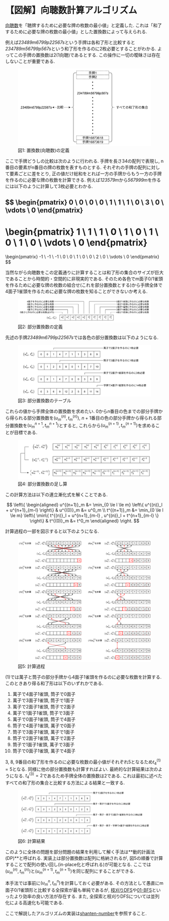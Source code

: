 # 【図解】向聴数計算アルゴリズム

[向聴数](srf.md#向聴数)を「聴牌するために必要な牌の枚数の最小値」と定義した. これは「和了するために必要な牌の枚数の最小値」とした置換数によって与えられる.

例えば*23489m6799p22567s*という手牌は各和了形と比較すると*234789m56799p567s*という和了形を作るのに2枚必要とすることがわかる. よってこの手牌の置換数は2(1向聴)であるとする. この操作に一切の曖昧さは存在しないことが重要である.

<figure text-align="center">
  <img src="../img/shanten-definition.svg"/>
  <figcaption>図1: 置換数(向聴数)の定義</figcaption>
</figure>

ここで手牌どうしの比較は次のように行われる. 手牌を長さ34の配列で表現し, n番目の要素がn番目の牌の枚数を表すものとする. それぞれの手牌の配列に対して要素ごとに差をとり, 正の値だけ総和をとれば一方の手牌からもう一方の手牌を作るのに必要な牌の枚数を計算できる. 例えば*123579m*から*567999m*を作るには以下のように計算して3枚必要とわかる.

$$
\begin{pmatrix}
0 \\
0 \\
0 \\
0 \\
1 \\
1 \\
1 \\
0 \\
3 \\
0 \\
\vdots \\
0
\end{pmatrix}
-
\begin{pmatrix}
1 \\
1 \\
1 \\
0 \\
1 \\
0 \\
1 \\
0 \\
1 \\
0 \\
\vdots \\
0
\end{pmatrix}
=
\begin{pmatrix}
-1 \\
-1 \\
-1 \\
0 \\
0 \\
1 \\
0 \\
0 \\
2 \\
0 \\
\vdots \\
0
\end{pmatrix}
$$

当然ながら向聴数をこの定義通りに計算することは和了形の集合のサイズが巨大であることから時間的・空間的に非現実的である. そのため各色でm面子0/1雀頭を作るために必要な牌の枚数の組合せ(これを部分置換数とする)から手牌全体で4面子1雀頭を作るために必要な牌の枚数を知ることができないか考える.

<figure text-align="center">
  <img src="../img/shanten-distance.svg"/>
  <figcaption>図2: 部分置換数の定義</figcaption>
</figure>

先述の手牌*23489m6799p22567s*では各色の部分置換数は以下のようになる.

<figure text-align="center">
  <img src="../img/shanten-distance-table.svg"/>
  <figcaption>図3: 部分置換数のテーブル</figcaption>
</figure>

これらの値から手牌全体の置換数を求めたい. $0$から$n$番目の色までの部分手牌から得られる部分置換数を$(u^{(n)}_m, t^{(n)}_m)$, $n+1$番目の色の部分手牌から得られる部分置換数を$(u^{n+1}_m, t^{n+1}_m)$とすると, これらから$(u^{(n+1)}_m, t^{(n+1)}_m)$を求めることが目標である.

<figure text-align="center">
  <img src="../img/shanten-addition.svg"/>
  <figcaption>図4: 部分置換数の足し算</figcaption>
</figure>

この計算方法は以下の連立漸化式を解くことである.

$$
\left\{
\begin{aligned}
u^{(n+1)}_m &= \min_{0 \le l \le m} \left\{ u^{(n)}_l + u^{n+1}_{m-l} \right\} & u^{(0)}_m &= u^0_m \\
t^{(n+1)}_m &= \min_{0 \le l \le m} \left\{ \min\{ t^{(n)}_l + u^{n+1}_{m-l} , u^{(n)}_l + t^{n+1}_{m-l} \} \right\} & t^{(0)}_m &= t^0_m
\end{aligned}
\right.
$$

計算過程の一部を図示すると以下のようになる.

<figure text-align="center">
  <img src="../img/shanten-dp.svg"/>
  <figcaption>図5: 計算過程</figcaption>
</figure>

(1)では萬子と筒子の部分手牌から4面子1雀頭を作るのに必要な枚数を計算する. このときあり得る和了形は以下のいずれかである.

1. 萬子で4面子1雀頭, 筒子で0面子
2. 萬子で3面子1雀頭, 筒子で1面子
3. 萬子で2面子1雀頭, 筒子で2面子
4. 萬子で1面子1雀頭, 筒子で3面子
5. 萬子で0面子1雀頭, 筒子で4面子
6. 筒子で4面子1雀頭, 萬子で0面子
7. 筒子で3面子1雀頭, 萬子で1面子
8. 筒子で2面子1雀頭, 萬子で2面子
9. 筒子で1面子1雀頭, 萬子で3面子
10. 筒子で0面子1雀頭, 萬子で4面子

3, 8, 9番目の和了形を作るのに必要な枚数の最小値がそれぞれ5となるため$t^{(1)}_4=5$となる. 同様に他の部分置換数も計算すればよい. 最終的な計算結果は次のようになる. $t^{(3)}_4=2$であるため手牌全体の置換数は2である. これは最初に述べたすべての和了形の集合と比較する方法による結果と一致する.

<figure text-align="center">
  <img src="../img/shanten-result.svg"/>
  <figcaption>図6: 計算結果</figcaption>
</figure>

このように全体の問題を部分問題の結果を利用して解く手法は**動的計画法(DP)**と呼ばれる. 実装上は部分置換数は配列に格納されるが, 図5の順番で計算することで配列の使い回し(in-place化と呼ばれる)が可能となる. ここでは$(u^{(n)}_m, t^{(n)}_m)$と$(u^{(n+1)}_m, t^{(n+1)}_m)$を同じ配列にすることができる.

本手法では事前に$(u^n_m, t^n_m)$を計算しておく必要がある. その方法として愚直にm面子0/1雀頭形と比較する全探索が最も単純であるが, [枝刈りDFS](dfs.md)や[01-BFS](01-bfs.md)といったより効率の良い方法が存在する. また, 全探索と枝刈りDFSについては並列化による高速化も可能である.

ここで解説したアルゴリズムの実装は[shanten-number](https://github.com/tomohxx/shanten-number)を参照すること.
